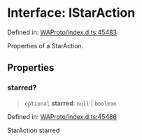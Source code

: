 # Interface: IStarAction

Defined in: [WAProto/index.d.ts:45483](https://github.com/Fokusdotid/Baileys/blob/e5a24e138f3b69cf124e0406999e537d5c9a6c18/WAProto/index.d.ts#L45483)

Properties of a StarAction.

## Properties

### starred?

> `optional` **starred**: `null` \| `boolean`

Defined in: [WAProto/index.d.ts:45486](https://github.com/Fokusdotid/Baileys/blob/e5a24e138f3b69cf124e0406999e537d5c9a6c18/WAProto/index.d.ts#L45486)

StarAction starred
